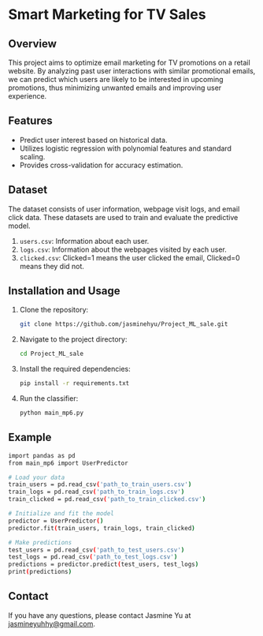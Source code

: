 # Smart Marketing for TV Sales

## Overview
This project aims to optimize email marketing for TV promotions on a retail website. By analyzing past user interactions with similar promotional emails, we can predict which users are likely to be interested in upcoming promotions, thus minimizing unwanted emails and improving user experience.

## Features
- Predict user interest based on historical data.
- Utilizes logistic regression with polynomial features and standard scaling.
- Provides cross-validation for accuracy estimation.

## Dataset
The dataset consists of user information, webpage visit logs, and email click data. These datasets are used to train and evaluate the predictive model.

1. `users.csv`: Information about each user.
2. `logs.csv`: Information about the webpages visited by each user.
3. `clicked.csv`: Clicked=1 means the user clicked the email, Clicked=0 means they did not.

## Installation and Usage

1. Clone the repository:
   ```bash
   git clone https://github.com/jasminehyu/Project_ML_sale.git
2. Navigate to the project directory:
   ```bash
   cd Project_ML_sale
3. Install the required dependencies:
   ```bash
   pip install -r requirements.txt

4. Run the classifier:
   ```bash
   python main_mp6.py
## Example
```bash
import pandas as pd
from main_mp6 import UserPredictor

# Load your data
train_users = pd.read_csv('path_to_train_users.csv')
train_logs = pd.read_csv('path_to_train_logs.csv')
train_clicked = pd.read_csv('path_to_train_clicked.csv')

# Initialize and fit the model
predictor = UserPredictor()
predictor.fit(train_users, train_logs, train_clicked)

# Make predictions
test_users = pd.read_csv('path_to_test_users.csv')
test_logs = pd.read_csv('path_to_test_logs.csv')
predictions = predictor.predict(test_users, test_logs)
print(predictions)

```
## Contact
If you have any questions, please contact Jasmine Yu at jasmineyuhhy@gmail.com.
